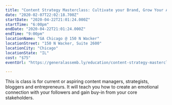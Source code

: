 ```yaml
---
title: "Content Strategy Masterclass: Cultivate your Brand, Grow Your Audience"
date: "2020-02-07T22:02:18.700Z"
startDate: "2020-04-22T21:01:24.000Z"
startTime: "6:00pm"
endDate: "2020-04-22T21:01:24.000Z"
endTime: "9:00pm"
locationName: "GA Chicago @ 150 N Wacker"
locationStreet: "150 N Wacker, Suite 2600"
locationCity: "Chicago"
locationState: "IL"
cost: "$75"
eventUrl: "https://generalassemb.ly/education/content-strategy-masterclass-cultivate-your-brand-grow-your-audience/chicago/102868"

---
```


This is class is for current or aspiring content managers, strategists, bloggers and entrepreneurs. It will teach you how to create an emotional connection with your followers and gain buy-in from your core stakeholders.

